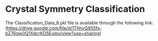 # Crystal Symmetry Classification

The Classification_Data_8.pkl file is available through the following link: (https://drive.google.com/file/d/1ThhvQ955fs-bZ76gw0Q1XdcrKD5EuIpv/view?usp=sharing)
